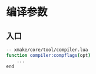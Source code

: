 # 编译参数

## 入口

```bash
-- xmake/core/tool/compiler.lua
function compiler:compflags(opt)
    ...
end
```
